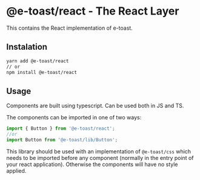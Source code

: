 # @e-toast/react - The React Layer

This contains the React implementation of e-toast.

## Instalation

```bash
yarn add @e-toast/react
// or
npm install @e-toast/react
```

## Usage

Components are built using typescript. Can be used both in JS and TS.

The components can be imported in one of two ways:

```javascript
import { Button } from '@e-toast/react';
//or
import Button from '@e-toast/lib/Button';
```

This library should be used with an implementation of ```@e-toast/css``` which needs to be imported before any component (normally in the entry point of your react application). Otherwise the components will have no style applied.
